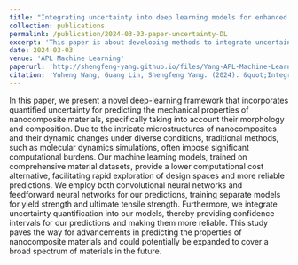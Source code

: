 ```yaml
---
title: "Integrating uncertainty into deep learning models for enhanced prediction of nanocomposite materials’ mechanical properties"
collection: publications
permalink: /publication/2024-03-03-paper-uncertainty-DL
excerpt: 'This paper is about developing methods to integrate uncertainty quantification into deep learning models.'
date: 2024-03-03
venue: 'APL Machine Learning'
paperurl: 'http://shengfeng-yang.github.io/files/Yang-APL-Machine-Learning-2024-Integrate-ML-to-DL.pdf'
citation: 'Yuheng Wang, Guang Lin, Shengfeng Yang. (2024). &quot;Integrating uncertainty into deep learning models for enhanced prediction of nanocomposite materials’ mechanical properties. &quot; <i>APL machine learning</i>. 2(1).'
---
```


In this paper, we present a novel deep-learning framework that incorporates quantified uncertainty for predicting the mechanical properties of nanocomposite materials, specifically taking into account their morphology and composition. Due to the intricate microstructures of nanocomposites and their dynamic changes under diverse conditions, traditional methods, such as molecular dynamics simulations, often impose significant computational burdens. Our machine learning models, trained on comprehensive material datasets, provide a lower computational cost alternative, facilitating rapid exploration of design spaces and more reliable predictions. We employ both convolutional neural networks and feedforward neural networks for our predictions, training separate models for yield strength and ultimate tensile strength. Furthermore, we integrate uncertainty quantification into our models, thereby providing confidence intervals for our predictions and making them more reliable. This study paves the way for advancements in predicting the properties of nanocomposite materials and could potentially be expanded to cover a broad spectrum of materials in the future.
